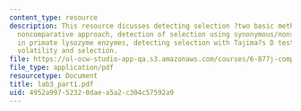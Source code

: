 ```yaml
---
content_type: resource
description: This resource dicusses detecting selection ?two basic methods and a new,
  noncomparative approach, detection of selection using synonymous/nonsynonymous ratios
  in primate lysozyme enzymes, detecting selection with Tajima?s D test, and codon
  volatility and selection.
file: https://ol-ocw-studio-app-qa.s3.amazonaws.com/courses/6-877j-computational-evolutionary-biology-fall-2005/4952a99752320daea5a2c304c57592a9_lab3_part1.pdf
file_type: application/pdf
resourcetype: Document
title: lab3_part1.pdf
uid: 4952a997-5232-0dae-a5a2-c304c57592a9
---
```

